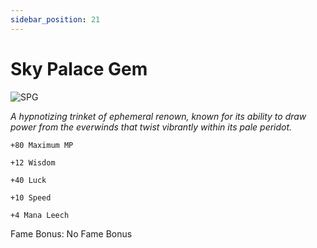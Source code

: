 ```yaml
---
sidebar_position: 21
---
```


# Sky Palace Gem

![SPG](https://vwiki.valorserver.com/api/item/picture/sky%20palace%20gem)

<i>A hypnotizing trinket of ephemeral renown, known for its ability to draw power from the everwinds that twist vibrantly within its pale peridot.</i>

    +80 Maximum MP 
    
    +12 Wisdom
    
    +40 Luck
    
    +10 Speed
    
    +4 Mana Leech
    
Fame Bonus: No Fame Bonus
